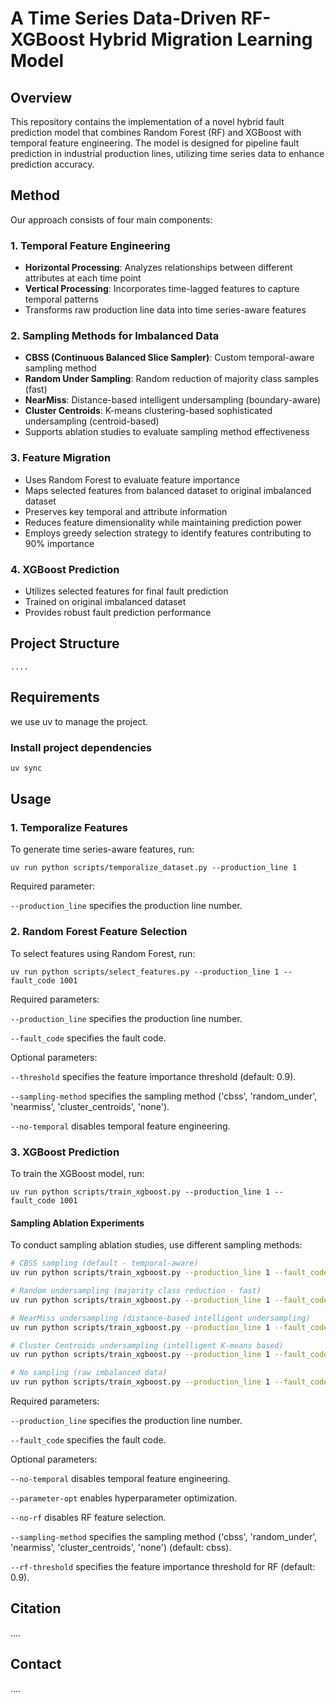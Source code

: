 # A Time Series Data-Driven RF-XGBoost Hybrid Migration Learning Model

## Overview
This repository contains the implementation of a novel hybrid fault prediction model that combines Random Forest (RF) and XGBoost with temporal feature engineering. The model is designed for pipeline fault prediction in industrial production lines, utilizing time series data to enhance prediction accuracy.

## Method
Our approach consists of four main components:

### 1. Temporal Feature Engineering
- **Horizontal Processing**: Analyzes relationships between different attributes at each time point
- **Vertical Processing**: Incorporates time-lagged features to capture temporal patterns
- Transforms raw production line data into time series-aware features

### 2. Sampling Methods for Imbalanced Data
- **CBSS (Continuous Balanced Slice Sampler)**: Custom temporal-aware sampling method
- **Random Under Sampling**: Random reduction of majority class samples (fast)
- **NearMiss**: Distance-based intelligent undersampling (boundary-aware)
- **Cluster Centroids**: K-means clustering-based sophisticated undersampling (centroid-based)
- Supports ablation studies to evaluate sampling method effectiveness

### 3. Feature Migration
- Uses Random Forest to evaluate feature importance
- Maps selected features from balanced dataset to original imbalanced dataset
- Preserves key temporal and attribute information
- Reduces feature dimensionality while maintaining prediction power
- Employs greedy selection strategy to identify features contributing to 90% importance

### 4. XGBoost Prediction
- Utilizes selected features for final fault prediction
- Trained on original imbalanced dataset
- Provides robust fault prediction performance

## Project Structure
```angular2html
....
```

## Requirements
we use uv to manage the project.
### Install project dependencies
```bash
uv sync
```

## Usage
### 1. Temporalize Features
To generate time series-aware features, run:
``` 
uv run python scripts/temporalize_dataset.py --production_line 1
```

Required parameter:

`--production_line` specifies the production line number.


### 2. Random Forest Feature Selection
To select features using Random Forest, run:
```
uv run python scripts/select_features.py --production_line 1 --fault_code 1001
```
Required parameters:

`--production_line` specifies the production line number.

`--fault_code` specifies the fault code.

Optional parameters:

`--threshold` specifies the feature importance threshold (default: 0.9).

`--sampling-method` specifies the sampling method ('cbss', 'random_under', 'nearmiss', 'cluster_centroids', 'none').

`--no-temporal` disables temporal feature engineering.

### 3. XGBoost Prediction
To train the XGBoost model, run:
```
uv run python scripts/train_xgboost.py --production_line 1 --fault_code 1001
```

#### Sampling Ablation Experiments
To conduct sampling ablation studies, use different sampling methods:
```bash
# CBSS sampling (default - temporal-aware)
uv run python scripts/train_xgboost.py --production_line 1 --fault_code 1001 --sampling-method cbss

# Random undersampling (majority class reduction - fast)
uv run python scripts/train_xgboost.py --production_line 1 --fault_code 1001 --sampling-method random_under

# NearMiss undersampling (distance-based intelligent undersampling)
uv run python scripts/train_xgboost.py --production_line 1 --fault_code 1001 --sampling-method nearmiss

# Cluster Centroids undersampling (intelligent K-means based)
uv run python scripts/train_xgboost.py --production_line 1 --fault_code 1001 --sampling-method cluster_centroids

# No sampling (raw imbalanced data)
uv run python scripts/train_xgboost.py --production_line 1 --fault_code 1001 --sampling-method none
```
Required parameters:

`--production_line` specifies the production line number.

`--fault_code` specifies the fault code.

Optional parameters:

`--no-temporal` disables temporal feature engineering.

`--parameter-opt` enables hyperparameter optimization.

`--no-rf` disables RF feature selection.

`--sampling-method` specifies the sampling method ('cbss', 'random_under', 'nearmiss', 'cluster_centroids', 'none') (default: cbss).

`--rf-threshold` specifies the feature importance threshold for RF (default: 0.9).

## Citation
....

## Contact
....